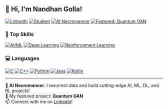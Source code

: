 ## 👋 Hi, I'm Nandhan Golla!

[![LinkedIn](https://img.shields.io/badge/LinkedIn-blue?logo=linkedin&logoColor=white)](https://in.linkedin.com/in/nandhan-golla-74901a31b)
[![Student](https://img.shields.io/badge/Role-Student-yellowgreen?logo=academia&logoColor=white)]()
[![AI Necromancer](https://img.shields.io/badge/Nickname-AI%20Necromancer-purple?logo=ghost&logoColor=white)]()
[![Featured: Quantum GAN](https://img.shields.io/badge/Featured-Quantum%20GAN-9cf?logo=quantconnect&logoColor=white)]()

### 🚀 Top Skills
[![AI/ML](https://img.shields.io/badge/AI%20%26%20ML-Expert-blueviolet?logo=ai&logoColor=white)]()
[![Deep Learning](https://img.shields.io/badge/Deep%20Learning-Advanced-orange?logo=pytorch&logoColor=white)]()
[![Reinforcement Learning](https://img.shields.io/badge/Reinforcement%20Learning-Proficient-red?logo=openaigym&logoColor=white)]()

### 💻 Languages
[![C](https://img.shields.io/badge/C-00599C?logo=c&logoColor=white)]()
[![C++](https://img.shields.io/badge/C++-00599C?logo=cpp&logoColor=white)]()
[![Python](https://img.shields.io/badge/Python-3776AB?logo=python&logoColor=white)]()
[![Java](https://img.shields.io/badge/Java-007396?logo=java&logoColor=white)]()
[![Kotlin](https://img.shields.io/badge/Kotlin-0095D5?logo=kotlin&logoColor=white)]()

---

🔮 **AI Necromancer**: I resurrect data and build cutting-edge AI, ML, DL, and RL projects!  
🌟 My featured project: **Quantum GAN**  
📫 Connect with me on [LinkedIn](https://in.linkedin.com/in/nandhan-golla-74901a31b)!
